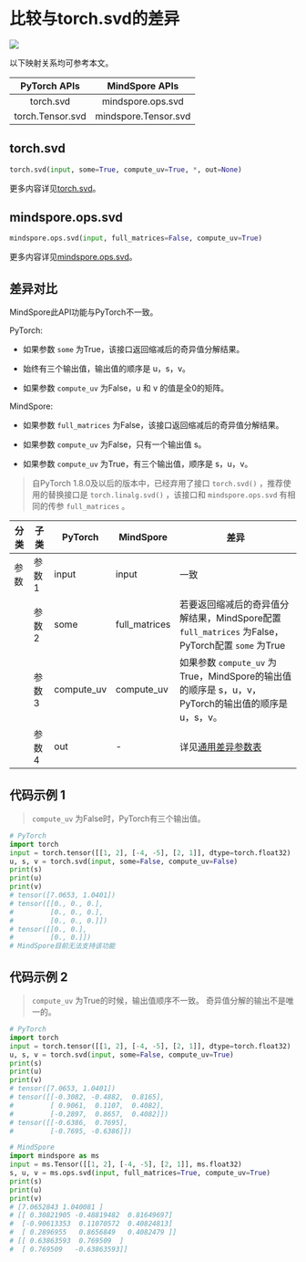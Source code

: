 # 比较与torch.svd的差异

<a href="https://gitee.com/mindspore/docs/blob/r2.0/docs/mindspore/source_zh_cn/note/api_mapping/pytorch_diff/svd.md" target="_blank"><img src="https://mindspore-website.obs.cn-north-4.myhuaweicloud.com/website-images/r2.0/resource/_static/logo_source.png"></a>

以下映射关系均可参考本文。

|     PyTorch APIs      |      MindSpore APIs       |
| :-------------------: | :-----------------------: |
|   torch.svd    |   mindspore.ops.svd    |
|    torch.Tensor.svd   |  mindspore.Tensor.svd   |

## torch.svd

```python
torch.svd(input, some=True, compute_uv=True, *, out=None)
```

更多内容详见[torch.svd](https://pytorch.org/docs/1.8.1/generated/torch.svd.html)。

## mindspore.ops.svd

```python
mindspore.ops.svd(input, full_matrices=False, compute_uv=True)
```

更多内容详见[mindspore.ops.svd](https://www.mindspore.cn/docs/zh-CN/r2.0/api_python/ops/mindspore.ops.svd.html)。

## 差异对比

MindSpore此API功能与PyTorch不一致。

PyTorch:

- 如果参数 `some` 为True，该接口返回缩减后的奇异值分解结果。

- 始终有三个输出值，输出值的顺序是 u，s，v。

- 如果参数 `compute_uv` 为False，u 和 v 的值是全0的矩阵。

MindSpore:

- 如果参数 `full_matrices` 为False，该接口返回缩减后的奇异值分解结果。

- 如果参数 `compute_uv` 为False，只有一个输出值 s。

- 如果参数 `compute_uv` 为True，有三个输出值，顺序是 s，u，v。

> 自PyTorch 1.8.0及以后的版本中，已经弃用了接口 `torch.svd()` ，推荐使用的替换接口是 `torch.linalg.svd()` ，该接口和 `mindspore.ops.svd` 有相同的传参 `full_matrices` 。

| 分类       | 子类         | PyTorch      | MindSpore      | 差异          |
| ---------- | ------------ | ------------ | ---------      | ------------- |
| 参数       | 参数 1       | input         | input         | 一致           |
|            | 参数 2       | some          | full_matrices | 若要返回缩减后的奇异值分解结果，MindSpore配置 `full_matrices` 为False，PyTorch配置 `some` 为True |
|            | 参数 3       | compute_uv    | compute_uv    | 如果参数 `compute_uv` 为True，MindSpore的输出值的顺序是 s，u，v，PyTorch的输出值的顺序是 u，s，v。 |
|            | 参数 4       | out           | -             | 详见[通用差异参数表](https://www.mindspore.cn/docs/zh-CN/r2.0/note/api_mapping/pytorch_api_mapping.html#通用差异参数表) |

## 代码示例 1

> `compute_uv` 为False时，PyTorch有三个输出值。

```python
# PyTorch
import torch
input = torch.tensor([[1, 2], [-4, -5], [2, 1]], dtype=torch.float32)
u, s, v = torch.svd(input, some=False, compute_uv=False)
print(s)
print(u)
print(v)
# tensor([7.0653, 1.0401])
# tensor([[0., 0., 0.],
#         [0., 0., 0.],
#         [0., 0., 0.]])
# tensor([[0., 0.],
#         [0., 0.]])
# MindSpore目前无法支持该功能
```

## 代码示例 2

> `compute_uv` 为True的时候，输出值顺序不一致。
> 奇异值分解的输出不是唯一的。

```python
# PyTorch
import torch
input = torch.tensor([[1, 2], [-4, -5], [2, 1]], dtype=torch.float32)
u, s, v = torch.svd(input, some=False, compute_uv=True)
print(s)
print(u)
print(v)
# tensor([7.0653, 1.0401])
# tensor([[-0.3082, -0.4882,  0.8165],
#         [ 0.9061,  0.1107,  0.4082],
#         [-0.2897,  0.8657,  0.4082]])
# tensor([[-0.6386,  0.7695],
#         [-0.7695, -0.6386]])

# MindSpore
import mindspore as ms
input = ms.Tensor([[1, 2], [-4, -5], [2, 1]], ms.float32)
s, u, v = ms.ops.svd(input, full_matrices=True, compute_uv=True)
print(s)
print(u)
print(v)
# [7.0652843 1.040081 ]
# [[ 0.30821905 -0.48819482  0.81649697]
#  [-0.90613353  0.11070572  0.40824813]
#  [ 0.2896955   0.8656849   0.4082479 ]]
# [[ 0.63863593  0.769509  ]
#  [ 0.769509   -0.63863593]]
```
